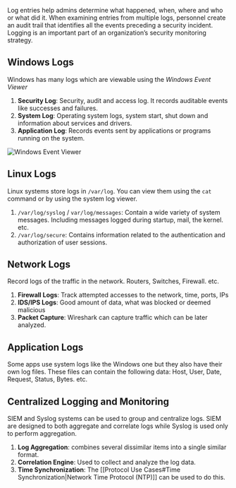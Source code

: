 Log entries help admins determine what happened, when, where and who or what did it. When examining entries from multiple logs, personnel create an audit trail that identifies all the events preceding a security incident. Logging is an important part of an organization’s security monitoring strategy. 

## Windows Logs
Windows has many logs which are viewable using the *Windows Event Viewer*

1. **Security Log**: Security, audit and access log. It records auditable events like successes and failures.
2. **System Log**: Operating system logs, system start, shut down and information about services and drivers.
3. **Application Log**: Records events sent by applications or programs running on the system.

![Windows Event Viewer](https://upload.wikimedia.org/wikipedia/en/b/b0/Windows_10_Event_Viewer_main_screen.png)


## Linux Logs
Linux systems store logs in `/var/log`. You can view them using the `cat` command or by using the system log viewer.

1. `/var/log/syslog` / `var/log/messages`: Contain a wide variety of system messages. Including messages logged during startup, mail, the kernel. etc.
2. `/var/log/secure`: Contains information related to the authentication and authorization of user sessions. 

## Network Logs
Record logs of the traffic in the network. Routers, Switches, Firewall. etc. 

1. **Firewall Logs**: Track attempted accesses to the network, time, ports, IPs 
2. **IDS/IPS Logs**: Good amount of data, what was blocked or deemed malicious
3. **Packet Capture**: Wireshark can capture traffic which can be later analyzed.

## Application Logs
Some apps use system logs like the Windows one but they also have their own log files. These files can contain the following data: Host, User, Date, Request, Status, Bytes. etc.

## Centralized Logging and Monitoring
SIEM and Syslog systems can be used to group and centralize logs. SIEM are designed to both aggregate and correlate logs while Syslog is used only to perform aggregation. 

1. **Log Aggregation**: combines several dissimilar items into a single similar format. 
2. **Correlation Engine**: Used to collect and analyze the log data. 
3. **Time Synchronization**: The [[Protocol Use Cases#Time Synchronization|Network Time Protocol (NTP)]] can be used to do this.

